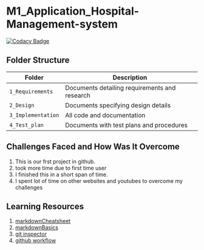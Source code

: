 # M1_Application_Hospital-Management-system

[![Codacy Badge](https://app.codacy.com/project/badge/Grade/14101b74ef594489bbdcd71721680eae)](https://www.codacy.com/gh/prassanna27/M1_Application_Hospital-Management-system/dashboard?utm_source=github.com&amp;utm_medium=referral&amp;utm_content=prassanna27/M1_Application_Hospital-Management-system&amp;utm_campaign=Badge_Grade)
## Folder Structure
Folder             | Description
-------------------| -----------------------------------------
`1_Requirements`   | Documents detailing requirements and research
`2_Design`         | Documents specifying design details
`3_Implementation` | All code and documentation
`4_Test_plan`      | Documents with test plans and procedures
   

## Challenges Faced and How Was It Overcome

1. This is our frst project in github.
2. took more time due to first time user
3. I finished this in a short span of time.
4. I spent lot of time on other websites and youtubes to overcome my challenges

## Learning Resources
1. [markdownCheatsheet](https://github.com/adam-p/markdown-here/wiki/Markdown-Cheatsheet)
2. [markdownBasics](https://guides.github.com/features/mastering-markdown/)
3. [git inspector](https://github.com/ejwa/gitinspector.git)
4. [github workflow](https://docs.github.com/en/actions/learn-github-action)
